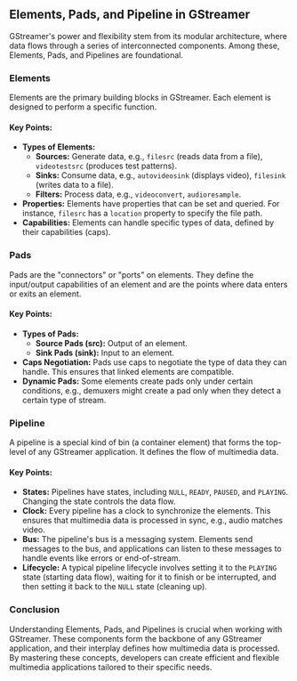 
## Elements, Pads, and Pipeline in GStreamer

GStreamer's power and flexibility stem from its modular architecture, where data flows through a series of interconnected components. Among these, Elements, Pads, and Pipelines are foundational.

### Elements

Elements are the primary building blocks in GStreamer. Each element is designed to perform a specific function.

#### Key Points:

- **Types of Elements:** 
  - **Sources:** Generate data, e.g., `filesrc` (reads data from a file), `videotestsrc` (produces test patterns).
  - **Sinks:** Consume data, e.g., `autovideosink` (displays video), `filesink` (writes data to a file).
  - **Filters:** Process data, e.g., `videoconvert`, `audioresample`.
- **Properties:** Elements have properties that can be set and queried. For instance, `filesrc` has a `location` property to specify the file path.
- **Capabilities:** Elements can handle specific types of data, defined by their capabilities (caps).

### Pads

Pads are the "connectors" or "ports" on elements. They define the input/output capabilities of an element and are the points where data enters or exits an element.

#### Key Points:

- **Types of Pads:** 
  - **Source Pads (src):** Output of an element.
  - **Sink Pads (sink):** Input to an element.
- **Caps Negotiation:** Pads use caps to negotiate the type of data they can handle. This ensures that linked elements are compatible.
- **Dynamic Pads:** Some elements create pads only under certain conditions, e.g., demuxers might create a pad only when they detect a certain type of stream.

### Pipeline

A pipeline is a special kind of bin (a container element) that forms the top-level of any GStreamer application. It defines the flow of multimedia data.

#### Key Points:

- **States:** Pipelines have states, including `NULL`, `READY`, `PAUSED`, and `PLAYING`. Changing the state controls the data flow.
- **Clock:** Every pipeline has a clock to synchronize the elements. This ensures that multimedia data is processed in sync, e.g., audio matches video.
- **Bus:** The pipeline's bus is a messaging system. Elements send messages to the bus, and applications can listen to these messages to handle events like errors or end-of-stream.
- **Lifecycle:** A typical pipeline lifecycle involves setting it to the `PLAYING` state (starting data flow), waiting for it to finish or be interrupted, and then setting it back to the `NULL` state (cleaning up).

### Conclusion

Understanding Elements, Pads, and Pipelines is crucial when working with GStreamer. These components form the backbone of any GStreamer application, and their interplay defines how multimedia data is processed. By mastering these concepts, developers can create efficient and flexible multimedia applications tailored to their specific needs.
